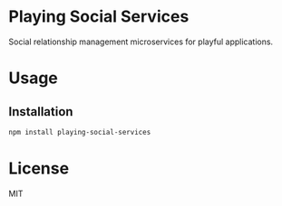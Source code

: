 Playing Social Services
=======================

Social relationship management microservices for playful applications.

# Usage

## Installation

```bash
npm install playing-social-services
```

# License

MIT